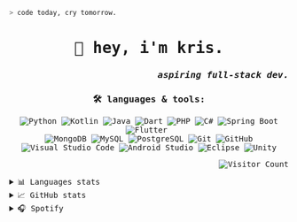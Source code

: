 ```zsh
> code today, cry tomorrow.
```

<samp>
  
<div align="center">

# 👋 hey, i'm kris.

</div>

<div align="right">

### *aspiring full-stack dev.*

</div>

<div align="center">

</samp>
  
### 🛠 languages & tools:

![Python](https://img.shields.io/badge/-Python-05122A?style=flat&logo=python)
![Kotlin](https://img.shields.io/badge/-Kotlin-05122A?style=flat&logo=kotlin)
![Java](https://img.shields.io/badge/-Java-05122A?style=flat&logo=openjdk&logoColor=white) 
![Dart](https://img.shields.io/badge/-Dart-05122A?style=flat&logo=dart&logoColor=0175C2) 
![PHP](https://img.shields.io/badge/-PHP-05122A?style=flat&logo=php&logoColor=777BB4)
![C#](https://img.shields.io/badge/-C%23-05122A?style=flat&logo=csharp&logoColor=239120)
![Spring Boot](https://img.shields.io/badge/-Spring_Boot-05122A?style=flat&logo=springboot)
![Flutter](https://img.shields.io/badge/-Flutter-05122A?style=flat&logo=flutter)&nbsp;  
![MongoDB](https://img.shields.io/badge/-MongoDB-05122A?style=flat&logo=mongodb)
![MySQL](https://img.shields.io/badge/-MySQL-05122A?style=flat&logo=mysql&logoColor=4479A1)
![PostgreSQL](https://img.shields.io/badge/-PostgreSQL-05122A?style=flat&logo=postgresql&logoColor=336791)
![Git](https://img.shields.io/badge/-Git-05122A?style=flat&logo=git)
![GitHub](https://img.shields.io/badge/-GitHub-05122A?style=flat&logo=github) 
![Visual Studio Code](https://img.shields.io/badge/-VS%20Code-05122A?style=flat&logo=visual-studio-code&logoColor=007ACC)
![Android Studio](https://img.shields.io/badge/-Android_Studio-05122A?style=flat&logo=android-studio&logoColor=3DDC84)
![Eclipse](https://img.shields.io/badge/-Eclipse-05122A?style=flat&logo=eclipse)
![Unity](https://img.shields.io/badge/-Unity-05122A?style=flat&logo=unity&logoColor=FFFFFF)

  <p align="right"><img src="https://profile-counter.glitch.me/krschan/count.svg" alt="Visitor Count"/>  </p>
</div>

<details>
  <summary>📊 Languages stats</summary>
  <div align="center">
  <img src="https://wakatime.com/share/@e13d1bf5-189c-42ef-a31c-baec49c8edf3/4ec5c086-fee3-4929-8a61-91ec8b3b86c2.svg" height="400">
  </div>
</details>

<details>
  <summary>📈 GitHub stats</summary>
  <p align="center">
  <a href="https://github.com/krschan"><img src="https://github-readme-stats.vercel.app/api?username=krschan&hide_border=true&theme=date_night&show_icons=true" alt="krschan's github stats"></a>
  </p>
</details>

<details>
  <summary>🎧 Spotify</summary>
  <div align="center">
    
  [![spotify-github-profile](https://spotify-github-profile.kittinanx.com/api/view?uid=draigonmaster1&cover_image=false&theme=default&show_offline=false&background_color=121212&interchange=false)](https://github.com/kittinan/spotify-github-profile)
  </div>
</details>
